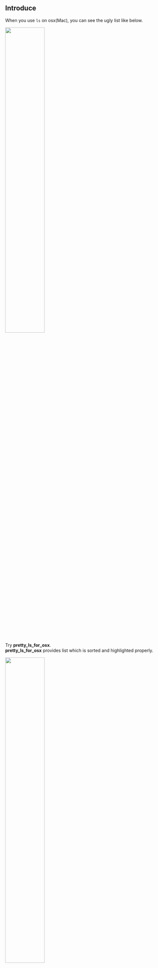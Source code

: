 ## Introduce

When you use `ls` on osx(Mac), you can see the ugly list like below.

<img src="https://i.imgur.com/bJ4Z0O0.png" width="50%"></img>

Try **pretty_ls_for_osx**.  
**pretty_ls_for_osx** provides list which is sorted and highlighted properly.

<img src="https://i.imgur.com/YczLtfx.png" width="50%"></img>

## How to use

Open your terminal and excute the command below. Done :)

```
alias ll="ls -alp | awk 'BEGIN{s =\"\"; d= \"\"; f=\"\"}{if(\$1 ~ /^d/)d = d \$0 \"\n\";else {if(\$9){if(\$1 ~ /^l/) f = f  \"\033[36m\" \$0 \"\n\"; else if(\$1 ~/x/)  f = f  \"\033[35m\" \$0 \"\n\"; else f = f \"\033[0m\" \$0 \"\n\"; }else s= \$0 } }END{print s; gsub(/\n$/,\"\",d); print \"\033[32m\"  d \"\033[0m\"; gsub(/\n$/,\"\",f);if(f!=\"\") print \"\033[37m\" f \"\033[0m\";}'"
```
After that, when you excute `ll` in teminal, pretty list will be shown.
